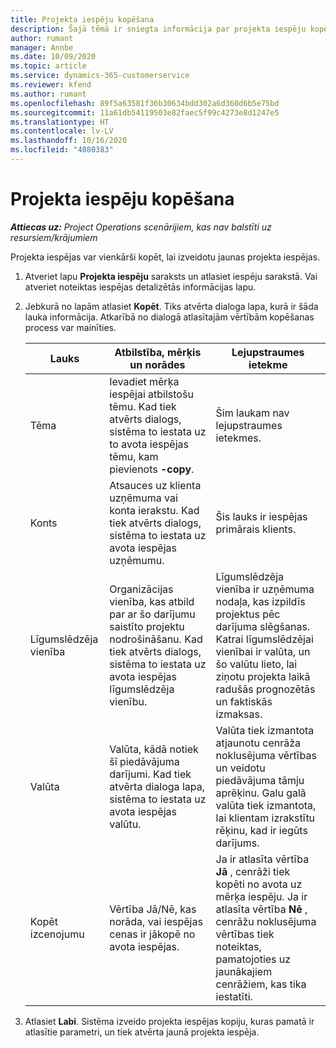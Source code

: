 ```yaml
---
title: Projekta iespēju kopēšana
description: Šajā tēmā ir sniegta informācija par projekta iespēju kopēšanu risinājumā Project Operations.
author: rumant
manager: Annbe
ms.date: 10/09/2020
ms.topic: article
ms.service: dynamics-365-customerservice
ms.reviewer: kfend
ms.author: rumant
ms.openlocfilehash: 89f5a63581f36b30634bdd302a6d360d6b5e75bd
ms.sourcegitcommit: 11a61db54119503e82faec5f99c4273e8d1247e5
ms.translationtype: HT
ms.contentlocale: lv-LV
ms.lasthandoff: 10/16/2020
ms.locfileid: "4080383"
---
```

# <a name="copy-project-based-opportunities"></a>Projekta iespēju kopēšana

_**Attiecas uz:** Project Operations scenārijiem, kas nav balstīti uz resursiem/krājumiem_


Projekta iespējas var vienkārši kopēt, lai izveidotu jaunas projekta iespējas. 

1. Atveriet lapu **Projekta iespēju** saraksts un atlasiet iespēju sarakstā. Vai atveriet noteiktas iespējas detalizētās informācijas lapu. 
2. Jebkurā no lapām atlasiet **Kopēt**. Tiks atvērta dialoga lapa, kurā ir šāda lauka informācija. Atkarībā no dialogā atlasītajām vērtībām kopēšanas process var mainīties.

    | **Lauks** | **Atbilstība, mērķis un norādes** | **Lejupstraumes ietekme** |
    | --- | --- | --- |
    | Tēma | Ievadiet mērķa iespējai atbilstošu tēmu. Kad tiek atvērts dialogs, sistēma to iestata uz to avota iespējas tēmu, kam pievienots **-copy**. | Šim laukam nav lejupstraumes ietekmes. |
    | Konts | Atsauces uz klienta uzņēmuma vai konta ierakstu. Kad tiek atvērts dialogs, sistēma to iestata uz avota iespējas uzņēmumu. | Šis lauks ir iespējas primārais klients. |
    | Līgumslēdzēja vienība | Organizācijas vienība, kas atbild par ar šo darījumu saistīto projektu nodrošināšanu. Kad tiek atvērts dialogs, sistēma to iestata uz avota iespējas līgumslēdzēja vienību. | Līgumslēdzēja vienība ir uzņēmuma nodaļa, kas izpildīs projektus pēc darījuma slēgšanas. Katrai līgumslēdzējai vienībai ir valūta, un šo valūtu lieto, lai ziņotu projekta laikā radušās prognozētās un faktiskās izmaksas. |
    | Valūta | Valūta, kādā notiek šī piedāvājuma darījumi. Kad tiek atvērta dialoga lapa, sistēma to iestata uz avota iespējas valūtu. | Valūta tiek izmantota atjaunotu cenrāža noklusējuma vērtības un veidotu piedāvājuma tāmju aprēķinu. Galu galā valūta tiek izmantota, lai klientam izrakstītu rēķinu, kad ir iegūts darījums. |
    | Kopēt izcenojumu | Vērtība Jā/Nē, kas norāda, vai iespējas cenas ir jākopē no avota iespējas. | Ja ir atlasīta vērtība **Jā** , cenrāži tiek kopēti no avota uz mērķa iespēju. Ja ir atlasīta vērtība **Nē** , cenrāžu noklusējuma vērtības tiek noteiktas, pamatojoties uz jaunākajiem cenrāžiem, kas tika iestatīti. |

3. Atlasiet **Labi**. Sistēma izveido projekta iespējas kopiju, kuras pamatā ir atlasītie parametri, un tiek atvērta jaunā projekta iespēja.
